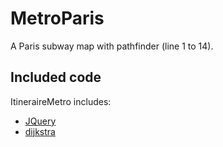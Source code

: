 MetroParis
===============

A Paris subway map with pathfinder (line 1 to 14).

## Included code

ItineraireMetro includes:

* [JQuery](http://jquery.com/)
* [dijkstra](https://github.com/andrewhayward/dijkstra)
